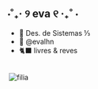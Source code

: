 ## ⋅˚₊‧ ୨ eva ୧ ‧₊˚ ⋅

- 🪼 Des. de Sistemas ⅓
- 🪻 @evalhn
- 🐈‍⬛ livres & reves

<div style="display:inline-block"><br>
    <img align="right" alt="filia" src="![qBgcaA3_gif (933×761)](https://github.com/user-attachments/assets/5227bdeb-37b9-4c31-b6c5-a2b312f224d0)
">
</div>
